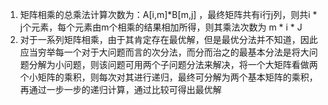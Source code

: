 1. 矩阵相乘的总乘法计算次数为：A[i,m]*B[m,j] ，最终矩阵共有i行j列，则共i * j个元素，每个元素由m个相乘的结果相加所得，则其乘法次数为 m * i * J
2. 对于一系列矩阵相乘，由于其肯定存在最优解，但是最优分法并不知道，因此应当穷举每一个对于大问题而言的次分法，而分而治之的最基本分法是将大问题分解为小问题，则该问题可用两个子问题分法来解决，将一个大矩阵看做两个小矩阵的乘积，则每次对其进行递归，最终可分解为两个基本矩阵的乘积，再通过一步一步的递归计算，通过比较可得出最优解